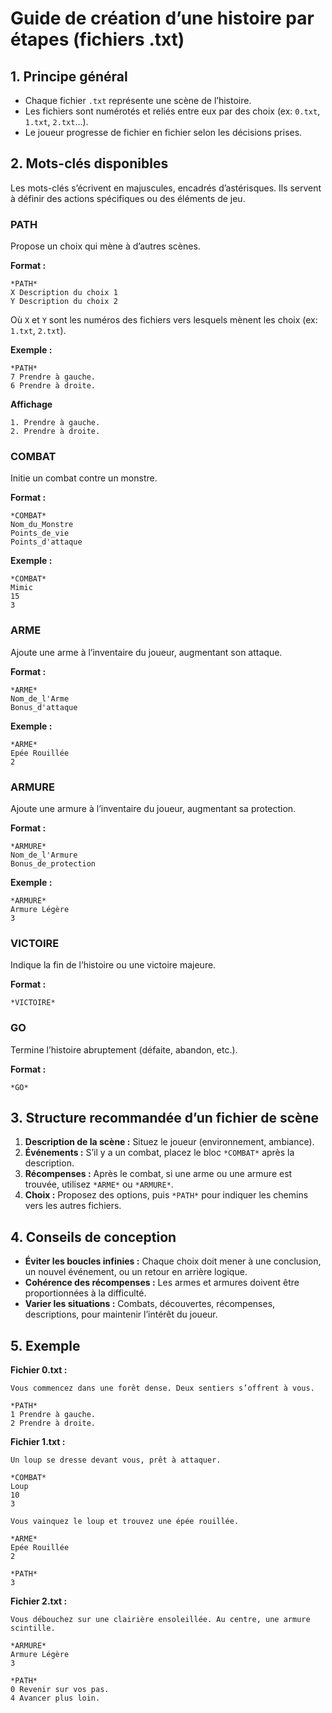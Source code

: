 # Guide de création d’une histoire par étapes (fichiers .txt)

## 1. Principe général
- Chaque fichier `.txt` représente une scène de l’histoire.
- Les fichiers sont numérotés et reliés entre eux par des choix (ex: `0.txt`, `1.txt`, `2.txt`…).
- Le joueur progresse de fichier en fichier selon les décisions prises.

## 2. Mots-clés disponibles
Les mots-clés s’écrivent en majuscules, encadrés d’astérisques. Ils servent à définir des actions spécifiques ou des éléments de jeu.

### PATH
Propose un choix qui mène à d’autres scènes.

**Format :**
```
*PATH*
X Description du choix 1
Y Description du choix 2
```
Où `X` et `Y` sont les numéros des fichiers vers lesquels mènent les choix (ex: `1.txt`, `2.txt`).

**Exemple :**
```
*PATH*
7 Prendre à gauche.
6 Prendre à droite.
```

**Affichage**
```
1. Prendre à gauche.
2. Prendre à droite.
```

### COMBAT
Initie un combat contre un monstre.

**Format :**
```
*COMBAT*
Nom_du_Monstre
Points_de_vie
Points_d'attaque
```

**Exemple :**
```
*COMBAT*
Mimic
15
3
```

### ARME
Ajoute une arme à l’inventaire du joueur, augmentant son attaque.

**Format :**
```
*ARME*
Nom_de_l'Arme
Bonus_d'attaque
```

**Exemple :**
```
*ARME*
Epée Rouillée
2
```

### ARMURE
Ajoute une armure à l’inventaire du joueur, augmentant sa protection.

**Format :**
```
*ARMURE*
Nom_de_l'Armure
Bonus_de_protection
```

**Exemple :**
```
*ARMURE*
Armure Légère
3
```

### VICTOIRE
Indique la fin de l’histoire ou une victoire majeure.

**Format :**
```
*VICTOIRE*
```

### GO
Termine l’histoire abruptement (défaite, abandon, etc.).

**Format :**
```
*GO*
```

## 3. Structure recommandée d’un fichier de scène
1. **Description de la scène :** Situez le joueur (environnement, ambiance).
2. **Événements :** S’il y a un combat, placez le bloc `*COMBAT*` après la description.
3. **Récompenses :** Après le combat, si une arme ou une armure est trouvée, utilisez `*ARME*` ou `*ARMURE*`.
4. **Choix :** Proposez des options, puis `*PATH*` pour indiquer les chemins vers les autres fichiers.

## 4. Conseils de conception
- **Éviter les boucles infinies :** Chaque choix doit mener à une conclusion, un nouvel événement, ou un retour en arrière logique.
- **Cohérence des récompenses :** Les armes et armures doivent être proportionnées à la difficulté.
- **Varier les situations :** Combats, découvertes, récompenses, descriptions, pour maintenir l’intérêt du joueur.

## 5. Exemple

**Fichier 0.txt :**
```
Vous commencez dans une forêt dense. Deux sentiers s’offrent à vous.

*PATH*
1 Prendre à gauche.
2 Prendre à droite.
```

**Fichier 1.txt :**
```
Un loup se dresse devant vous, prêt à attaquer.

*COMBAT*
Loup
10
3

Vous vainquez le loup et trouvez une épée rouillée.

*ARME*
Epée Rouillée
2

*PATH*
3
```

**Fichier 2.txt :**
```
Vous débouchez sur une clairière ensoleillée. Au centre, une armure scintille.

*ARMURE*
Armure Légère
3

*PATH*
0 Revenir sur vos pas.
4 Avancer plus loin.
```
